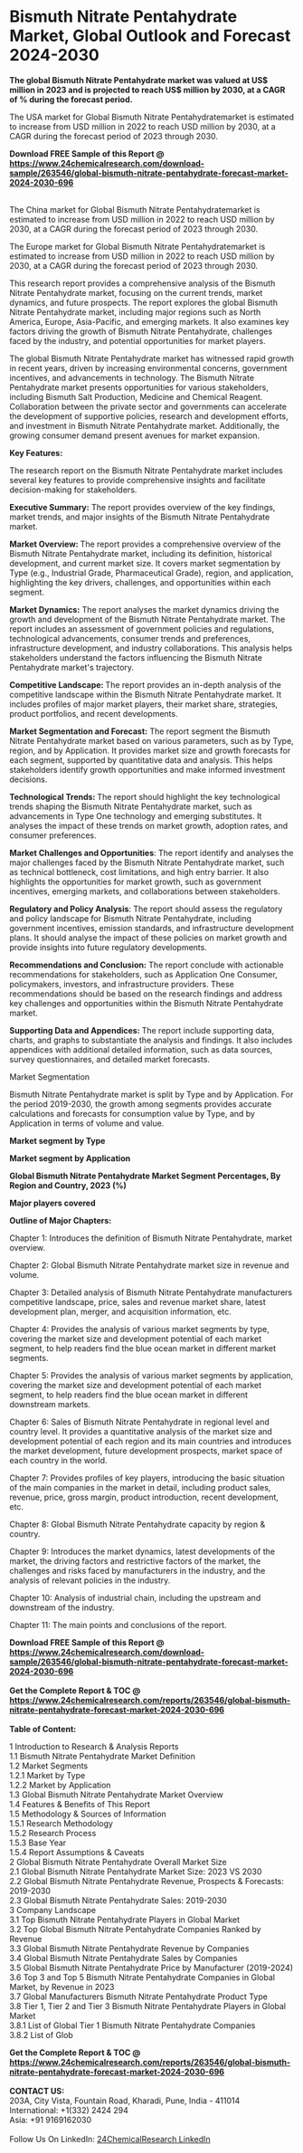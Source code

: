 <h1>Bismuth Nitrate Pentahydrate Market, Global Outlook and Forecast 2024-2030</h1><p><strong>The global Bismuth Nitrate Pentahydrate market was valued at US$ million in 2023 and is projected to reach US$ million by 2030, at a CAGR of % during the forecast period.</strong></p><p>
</p><p>The USA market for Global Bismuth Nitrate Pentahydratemarket is estimated to increase from USD million in 2022 to reach USD million by 2030, at a CAGR during the forecast period of 2023 through 2030.</p><div><b>Download FREE Sample of this Report @ 
            <a href="https://www.24chemicalresearch.com/download-sample/263546/global-bismuth-nitrate-pentahydrate-forecast-market-2024-2030-696">
            https://www.24chemicalresearch.com/download-sample/263546/global-bismuth-nitrate-pentahydrate-forecast-market-2024-2030-696</a></b></div><br><p>
</p><p>The China market for Global Bismuth Nitrate Pentahydratemarket is estimated to increase from USD million in 2022 to reach USD million by 2030, at a CAGR during the forecast period of 2023 through 2030.</p><p>
</p><p>The Europe market for Global Bismuth Nitrate Pentahydratemarket is estimated to increase from USD million in 2022 to reach USD million by 2030, at a CAGR during the forecast period of 2023 through 2030.</p><p>
</p><p>This research report provides a comprehensive analysis of the Bismuth Nitrate Pentahydrate market, focusing on the current trends, market dynamics, and future prospects. The report explores the global Bismuth Nitrate Pentahydrate market, including major regions such as North America, Europe, Asia-Pacific, and emerging markets. It also examines key factors driving the growth of Bismuth Nitrate Pentahydrate, challenges faced by the industry, and potential opportunities for market players.</p><p>
The global Bismuth Nitrate Pentahydrate market has witnessed rapid growth in recent years, driven by increasing environmental concerns, government incentives, and advancements in technology. The Bismuth Nitrate Pentahydrate market presents opportunities for various stakeholders, including Bismuth Salt Production, Medicine and Chemical Reagent. Collaboration between the private sector and governments can accelerate the development of supportive policies, research and development efforts, and investment in Bismuth Nitrate Pentahydrate market. Additionally, the growing consumer demand present avenues for market expansion.</p><p>
</p><p>
<strong>Key Features:</strong></p><p>
The research report on the Bismuth Nitrate Pentahydrate market includes several key features to provide comprehensive insights and facilitate decision-making for stakeholders.</p><p>
<strong>Executive Summary:</strong> The report provides overview of the key findings, market trends, and major insights of the Bismuth Nitrate Pentahydrate market.</p><p>
<strong>Market Overview: </strong>The report provides a comprehensive overview of the Bismuth Nitrate Pentahydrate market, including its definition, historical development, and current market size. It covers market segmentation by Type (e.g., Industrial Grade, Pharmaceutical Grade), region, and application, highlighting the key drivers, challenges, and opportunities within each segment.</p><p>
<strong>Market Dynamics:</strong> The report analyses the market dynamics driving the growth and development of the Bismuth Nitrate Pentahydrate market. The report includes an assessment of government policies and regulations, technological advancements, consumer trends and preferences, infrastructure development, and industry collaborations. This analysis helps stakeholders understand the factors influencing the Bismuth Nitrate Pentahydrate market's trajectory.</p><p>
<strong>Competitive Landscape: </strong>The report provides an in-depth analysis of the competitive landscape within the Bismuth Nitrate Pentahydrate market. It includes profiles of major market players, their market share, strategies, product portfolios, and recent developments.</p><p>
<strong>Market Segmentation and Forecast:</strong> The report segment the Bismuth Nitrate Pentahydrate market based on various parameters, such as by Type, region, and by Application. It provides market size and growth forecasts for each segment, supported by quantitative data and analysis. This helps stakeholders identify growth opportunities and make informed investment decisions.</p><p>
<strong>Technological Trends: </strong>The report should highlight the key technological trends shaping the Bismuth Nitrate Pentahydrate market, such as advancements in Type One technology and emerging substitutes. It analyses the impact of these trends on market growth, adoption rates, and consumer preferences.</p><p>
<strong>Market Challenges and Opportunities</strong>: The report identify and analyses the major challenges faced by the Bismuth Nitrate Pentahydrate market, such as technical bottleneck, cost limitations, and high entry barrier. It also highlights the opportunities for market growth, such as government incentives, emerging markets, and collaborations between stakeholders.</p><p>
<strong>Regulatory and Policy Analysis</strong>: The report should assess the regulatory and policy landscape for Bismuth Nitrate Pentahydrate, including government incentives, emission standards, and infrastructure development plans. It should analyse the impact of these policies on market growth and provide insights into future regulatory developments.</p><p>
<strong>Recommendations and Conclusion:</strong> The report conclude with actionable recommendations for stakeholders, such as Application One Consumer, policymakers, investors, and infrastructure providers. These recommendations should be based on the research findings and address key challenges and opportunities within the Bismuth Nitrate Pentahydrate market.</p><p>
<strong>Supporting Data and Appendices: </strong>The report include supporting data, charts, and graphs to substantiate the analysis and findings. It also includes appendices with additional detailed information, such as data sources, survey questionnaires, and detailed market forecasts.</p><p>
Market Segmentation</p><p>
Bismuth Nitrate Pentahydrate market is split by Type and by Application. For the period 2019-2030, the growth among segments provides accurate calculations and forecasts for consumption value by Type, and by Application in terms of volume and value.</p><p>
<strong>Market segment by Type</strong></p><p>
</p><p>
</p><p><strong>Market segment by Application</strong></p><p>
</p><p>
</p><p><strong>Global Bismuth Nitrate Pentahydrate Market Segment Percentages, By Region and Country, 2023 (%)</strong></p><p>
</p><p>
</p><p><strong>Major players covered</strong></p><p>
</p><p>
</p><p><strong>Outline of Major Chapters:</strong></p><p>
Chapter 1: Introduces the definition of Bismuth Nitrate Pentahydrate, market overview.</p><p>
Chapter 2: Global Bismuth Nitrate Pentahydrate market size in revenue and volume.</p><p>
Chapter 3: Detailed analysis of Bismuth Nitrate Pentahydrate manufacturers competitive landscape, price, sales and revenue market share, latest development plan, merger, and acquisition information, etc.</p><p>
Chapter 4: Provides the analysis of various market segments by type, covering the market size and development potential of each market segment, to help readers find the blue ocean market in different market segments.</p><p>
Chapter 5: Provides the analysis of various market segments by application, covering the market size and development potential of each market segment, to help readers find the blue ocean market in different downstream markets.</p><p>
Chapter 6: Sales of Bismuth Nitrate Pentahydrate in regional level and country level. It provides a quantitative analysis of the market size and development potential of each region and its main countries and introduces the market development, future development prospects, market space of each country in the world.</p><p>
Chapter 7: Provides profiles of key players, introducing the basic situation of the main companies in the market in detail, including product sales, revenue, price, gross margin, product introduction, recent development, etc.</p><p>
Chapter 8: Global Bismuth Nitrate Pentahydrate capacity by region &amp; country.</p><p>
Chapter 9: Introduces the market dynamics, latest developments of the market, the driving factors and restrictive factors of the market, the challenges and risks faced by manufacturers in the industry, and the analysis of relevant policies in the industry.</p><p>
Chapter 10: Analysis of industrial chain, including the upstream and downstream of the industry.</p><p>
Chapter 11: The main points and conclusions of the report.</p><div><b>Download FREE Sample of this Report @ 
            <a href="https://www.24chemicalresearch.com/download-sample/263546/global-bismuth-nitrate-pentahydrate-forecast-market-2024-2030-696">
            https://www.24chemicalresearch.com/download-sample/263546/global-bismuth-nitrate-pentahydrate-forecast-market-2024-2030-696</a></b></div><br><div><b>Get the Complete Report & TOC @ 
            <a href="https://www.24chemicalresearch.com/reports/263546/global-bismuth-nitrate-pentahydrate-forecast-market-2024-2030-696">
            https://www.24chemicalresearch.com/reports/263546/global-bismuth-nitrate-pentahydrate-forecast-market-2024-2030-696</a></b></div><br>
            <b>Table of Content:</b><p>1 Introduction to Research & Analysis Reports<br />
    1.1 Bismuth Nitrate Pentahydrate Market Definition<br />
    1.2 Market Segments<br />
        1.2.1 Market by Type<br />
        1.2.2 Market by Application<br />
    1.3 Global Bismuth Nitrate Pentahydrate Market Overview<br />
    1.4 Features & Benefits of This Report<br />
    1.5 Methodology & Sources of Information<br />
        1.5.1 Research Methodology<br />
        1.5.2 Research Process<br />
        1.5.3 Base Year<br />
        1.5.4 Report Assumptions & Caveats<br />
2 Global Bismuth Nitrate Pentahydrate Overall Market Size<br />
    2.1 Global Bismuth Nitrate Pentahydrate Market Size: 2023 VS 2030<br />
    2.2 Global Bismuth Nitrate Pentahydrate Revenue, Prospects & Forecasts: 2019-2030<br />
    2.3 Global Bismuth Nitrate Pentahydrate Sales: 2019-2030<br />
3 Company Landscape<br />
    3.1 Top Bismuth Nitrate Pentahydrate Players in Global Market<br />
    3.2 Top Global Bismuth Nitrate Pentahydrate Companies Ranked by Revenue<br />
    3.3 Global Bismuth Nitrate Pentahydrate Revenue by Companies<br />
    3.4 Global Bismuth Nitrate Pentahydrate Sales by Companies<br />
    3.5 Global Bismuth Nitrate Pentahydrate Price by Manufacturer (2019-2024)<br />
    3.6 Top 3 and Top 5 Bismuth Nitrate Pentahydrate Companies in Global Market, by Revenue in 2023<br />
    3.7 Global Manufacturers Bismuth Nitrate Pentahydrate Product Type<br />
    3.8 Tier 1, Tier 2 and Tier 3 Bismuth Nitrate Pentahydrate Players in Global Market<br />
        3.8.1 List of Global Tier 1 Bismuth Nitrate Pentahydrate Companies<br />
        3.8.2 List of Glob</p><div><b>Get the Complete Report & TOC @ 
            <a href="https://www.24chemicalresearch.com/reports/263546/global-bismuth-nitrate-pentahydrate-forecast-market-2024-2030-696">
            https://www.24chemicalresearch.com/reports/263546/global-bismuth-nitrate-pentahydrate-forecast-market-2024-2030-696</a></b></div><br><b>CONTACT US:</b><br>
            203A, City Vista, Fountain Road, Kharadi, Pune, India - 411014<br>
            International: +1(332) 2424 294<br>
            Asia: +91 9169162030 <br><br>
            Follow Us On LinkedIn: <a href="https://www.linkedin.com/company/24chemicalresearch/">24ChemicalResearch LinkedIn</a>